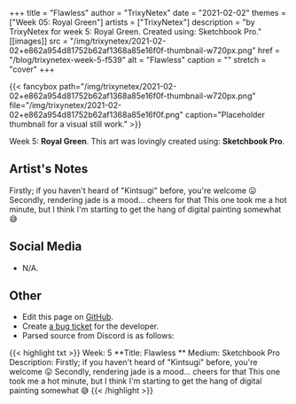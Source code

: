 +++
title =       "Flawless"
author =      "TrixyNetex"
date =        "2021-02-02"
themes =      ["Week 05: Royal Green"]
artists =     ["TrixyNetex"]
description = "by TrixyNetex for week 5: Royal Green. Created using: Sketchbook Pro."
[[images]]
      src = "/img/trixynetex/2021-02-02+e862a954d81752b62af1368a85e16f0f-thumbnail-w720px.png"
      href = "/blog/trixynetex-week-5-f539"
      alt = "Flawless"
      caption = ""
      stretch = "cover"
+++

{{< fancybox path="/img/trixynetex/2021-02-02+e862a954d81752b62af1368a85e16f0f-thumbnail-w720px.png" file="/img/trixynetex/2021-02-02+e862a954d81752b62af1368a85e16f0f.png" caption="Placeholder thumbnail for a visual still work." >}}


Week 5: **Royal Green**. This art was lovingly created using: **Sketchbook Pro**.

## Artist's Notes

Firstly;  if you haven't heard of "Kintsugi" before, you're welcome 😛
Secondly, rendering jade is a mood... cheers for that
This one took me a hot minute, but I think I'm starting to get the hang of digital painting somewhat 😅

## Social Media

- N/A.

## Other

- Edit this page on [GitHub](https://github.com/teaminkling/web-refresh/edit/main/content/blog/trixynetex-week-5-f539.md).
- Create [a bug ticket](https://github.com/teaminkling/web-refresh/issues/new?assignees=&labels=bug&template=problem-report.md&title=) for the developer.
- Parsed source from Discord is as follows:

{{< highlight txt >}}
Week: 5
**Title:  Flawless **
Medium: Sketchbook Pro
Description: Firstly;  if you haven't heard of "Kintsugi" before, you're welcome 😛
Secondly, rendering jade is a mood... cheers for that
This one took me a hot minute, but I think I'm starting to get the hang of digital painting somewhat 😅
{{< /highlight >}}
